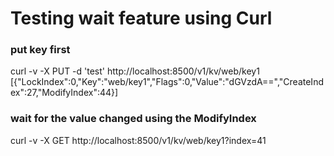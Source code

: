 # Testing wait feature using Curl

### put key first
curl -v -X PUT -d 'test' http://localhost:8500/v1/kv/web/key1
[{"LockIndex":0,"Key":"web/key1","Flags":0,"Value":"dGVzdA==","CreateIndex":27,"ModifyIndex":44}]

### wait for the value changed using the ModifyIndex
curl -v -X GET http://localhost:8500/v1/kv/web/key1?index=41
